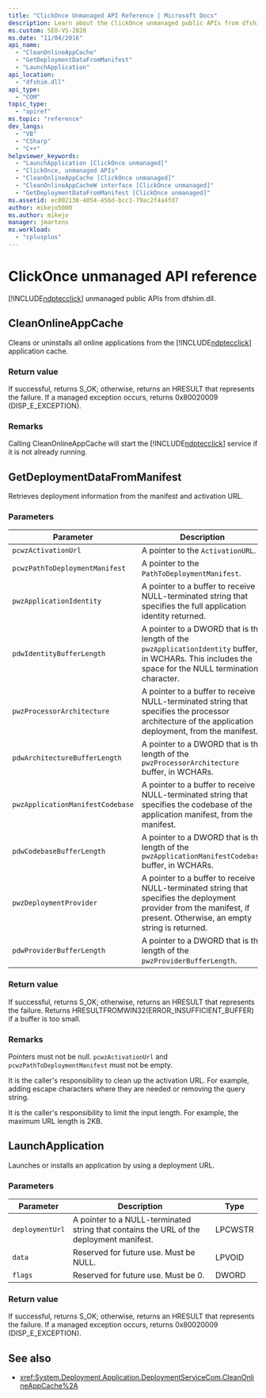 ```yaml
---
title: "ClickOnce Unmanaged API Reference | Microsoft Docs"
description: Learn about the ClickOnce unmanaged public APIs from dfshim.dll, including CleanOnlineAppCache, GetDeploymentDataFromManifest, and LaunchApplication.
ms.custom: SEO-VS-2020
ms.date: "11/04/2016"
api_name:
  - "CleanOnlineAppCache"
  - "GetDeploymentDataFromManifest"
  - "LaunchApplication"
api_location:
  - "dfshim.dll"
api_type:
  - "COM"
topic_type:
  - "apiref"
ms.topic: "reference"
dev_langs:
  - "VB"
  - "CSharp"
  - "C++"
helpviewer_keywords:
  - "LaunchApplication [ClickOnce unmanaged]"
  - "ClickOnce, unmanaged APIs"
  - "CleanOnlineAppCache [ClickOnce unmanaged]"
  - "CleanOnlineAppCacheW interface [ClickOnce unmanaged]"
  - "GetDeploymentDataFromManifest [ClickOnce unmanaged]"
ms.assetid: ec002138-4054-456d-bcc1-79ac2f4a4fd7
author: mikejo5000
ms.author: mikejo
manager: jmartens
ms.workload:
  - "cplusplus"
---
```

# ClickOnce unmanaged API reference
[!INCLUDE[ndptecclick](../deployment/includes/ndptecclick_md.md)] unmanaged public APIs from dfshim.dll.

## CleanOnlineAppCache
 Cleans or uninstalls all online applications from the [!INCLUDE[ndptecclick](../deployment/includes/ndptecclick_md.md)] application cache.

### Return value
 If successful, returns S_OK; otherwise, returns an HRESULT that represents the failure. If a managed exception occurs, returns 0x80020009 (DISP_E_EXCEPTION).

### Remarks
 Calling CleanOnlineAppCache will start the [!INCLUDE[ndptecclick](../deployment/includes/ndptecclick_md.md)] service if it is not already running.

## GetDeploymentDataFromManifest
 Retrieves deployment information from the manifest and activation URL.

### Parameters

|Parameter|Description|Type|
|---------------|-----------------|----------|
|`pcwzActivationUrl`|A pointer to the `ActivationURL`.|LPCWSTR|
|`pcwzPathToDeploymentManifest`|A pointer to the `PathToDeploymentManifest`.|LPCWSTR|
|`pwzApplicationIdentity`|A pointer to a buffer to receive a NULL-terminated string that specifies the full application identity returned.|LPWSTR|
|`pdwIdentityBufferLength`|A pointer to a DWORD that is the length of the `pwzApplicationIdentity` buffer, in WCHARs. This includes the space for the NULL termination character.|LPDWORD|
|`pwzProcessorArchitecture`|A pointer to a buffer to receive a NULL-terminated string that specifies the processor architecture of the application deployment, from the manifest.|LPWSTR|
|`pdwArchitectureBufferLength`|A pointer to a DWORD that is the length of the `pwzProcessorArchitecture` buffer, in WCHARs.|LPDWORD|
|`pwzApplicationManifestCodebase`|A pointer to a buffer to receive a NULL-terminated string that specifies the codebase of the application manifest, from the manifest.|LPWSTR|
|`pdwCodebaseBufferLength`|A pointer to a DWORD that is the length of the `pwzApplicationManifestCodebase` buffer, in WCHARs.|LPDWORD|
|`pwzDeploymentProvider`|A pointer to a buffer to receive a NULL-terminated string that specifies the deployment provider from the manifest, if present. Otherwise, an empty string is returned.|LPWSTR|
|`pdwProviderBufferLength`|A pointer to a DWORD that is the length of the `pwzProviderBufferLength`.|LPDWORD|

### Return value
 If successful, returns S_OK; otherwise, returns an HRESULT that represents the failure. Returns HRESULTFROMWIN32(ERROR_INSUFFICIENT_BUFFER) if a buffer is too small.

### Remarks
 Pointers must not be null. `pcwzActivationUrl` and `pcwzPathToDeploymentManifest` must not be empty.

 It is the caller's responsibility to clean up the activation URL. For example, adding escape characters where they are needed or removing the query string.

 It is the caller's responsibility to limit the input length. For example, the maximum URL length is 2KB.

## LaunchApplication
 Launches or installs an application by using a deployment URL.

### Parameters

|Parameter|Description|Type|
|---------------|-----------------|----------|
|`deploymentUrl`|A pointer to a NULL-terminated string that contains the URL of the deployment manifest.|LPCWSTR|
|`data`|Reserved for future use. Must be NULL.|LPVOID|
|`flags`|Reserved for future use. Must be 0.|DWORD|

### Return value
 If successful, returns S_OK; otherwise, returns an HRESULT that represents the failure. If a managed exception occurs, returns 0x80020009 (DISP_E_EXCEPTION).

## See also
- <xref:System.Deployment.Application.DeploymentServiceCom.CleanOnlineAppCache%2A>